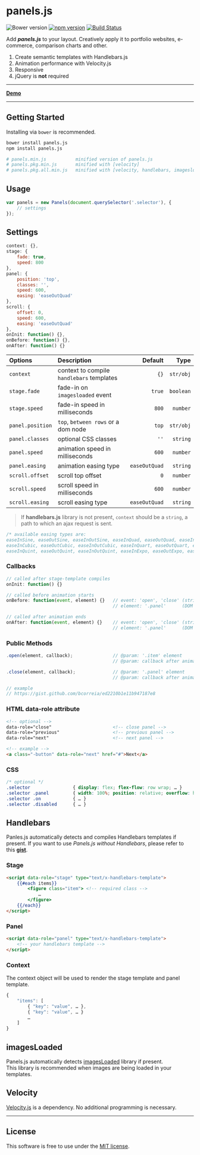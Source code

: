 # panels.js
![Bower version](https://img.shields.io/bower/v/panels.js.svg?style=flat)
[![npm version](https://img.shields.io/npm/v/panels.js.svg?style=flat)](https://www.npmjs.com/package/panels.js)
[![Build Status](https://travis-ci.org/bcorreia/panels.js.svg?branch=master)](https://travis-ci.org/bcorreia/panels.js)

Add ***panels.js*** to your layout. Creatively apply it to portfolio websites, e-commerce, comparison charts and other.

1. Create semantic templates with Handlebars.js
1. Animation performance with Velocity.js
1. Responsive
1. jQuery is **not** required

---
[**Demo**](http://bcorreia.com/panels.js)

---
## Getting Started
Installing via `bower` is recommended.
```bash
bower install panels.js
npm install panels.js

# panels.min.js           minified version of panels.js
# panels.pkg.min.js       minified with [velocity]
# panels.pkg.all.min.js   minified with [velocity, handlebars, imagesloaded]
```

## Usage
```javascript
var panels = new Panels(document.querySelector('.selector'), {
    // settings
});
```

## Settings
```javascript
context: {},
stage: {
    fade: true,
    speed: 800
},
panel: {
    position: 'top',
    classes: '',
    speed: 600,
    easing: 'easeOutQuad'
},
scroll: {
    offset: 0,
    speed: 600,
    easing: 'easeOutQuad'
},
onInit: function() {},
onBefore: function() {},
onAfter: function() {}
```

| Options | Description | Default | Type
:--- | :--- | ---: | ---:
| `context` | context to compile `handlebars` templates| `{}` | `str/obj`
| `stage.fade` | fade-in on `imagesloaded` event | `true` | `boolean`
| `stage.speed` | fade-in speed in milliseconds | `800` | `number`
| `panel.position` | `top`, `between rows` or a dom node | `top` | `str/obj`
| `panel.classes` | optional CSS classes | `''` | `string`
| `panel.speed` | animation speed in milliseconds | `600` | `number`
| `panel.easing` | animation easing type | `easeOutQuad` | `string`
| `scroll.offset` | scroll top offset | `0` |  `number`
| `scroll.speed` | scroll speed in milliseconds | `600` | `number`
| `scroll.easing` | scroll easing type | `easeOutQuad` | `string`

> If **handlebars.js** library is not present, `context` should be a `string`, a path to which an ajax request is sent.

```javascript
/* available easing types are:
easeInSine, easeOutSine, easeInOutSine, easeInQuad, easeOutQuad, easeInOutQuad,
easeInCubic, easeOutCubic, easeInOutCubic, easeInQuart, easeOutQuart, easeInOutQuart,
easeInQuint, easeOutQuint, easeInOutQuint, easeInExpo, easeOutExpo, easeInOutExpo */
```

### Callbacks
```javascript
// called after stage-template compiles
onInit: function() {}

// called before animation starts
onBefore: function(event, element) {}   // event: 'open', 'close' (string)
                                        // element: '.panel'      (DOM node)

// called after animation ends
onAfter: function(event, element) {}    // event: 'open', 'close' (string)
                                        // element: '.panel'      (DOM node)
```

### Public Methods
```javascript
.open(element, callback);               // @param: '.item' element
                                        // @param: callback after animation ends

.close(element, callback);              // @param: '.panel' element
                                        // @param: callback after animation ends

// example
// https://gist.github.com/bcorreia/ed2210b1e11b947187e8
```

### HTML data-role attribute
```html
<!-- optional -->
data-role="close"                       <!-- close panel -->
data-role="previous"                    <!-- previous panel -->
data-role="next"                        <!-- next panel -->

<!-- example -->
<a class="-button" data-role="next" href="#">Next</a>
```

### CSS
```css
/* optional */
.selector                { display: flex; flex-flow: row wrap; … }
.selector .panel         { width: 100%; position: relative; overflow: hidden; }
.selector .on            { … }
.selector .disabled      { … }
```

## Handlebars
Panles.js automatically detects and compiles Handlebars templates if present. If you want to use *Panels.js without Handlebars*, please refer to this [**gist**](https://gist.github.com/bcorreia/69c8418931e8fdf84042).

### Stage
```html
<script data-role="stage" type="text/x-handlebars-template">
    {{#each items}}
        <figure class="item"> <!-- required class -->
            …
        </figure>
    {{/each}}
</script>
```

### Panel
```html
<script data-role="panel" type="text/x-handlebars-template">
    <!-- your handlebars template -->
</script>
```

### Context
The context object will be used to render the stage template and panel template.
```javascript
{
    "items": [
        { "key": "value", … },
        { "key": "value", … }
        …
    ]
}
```

## imagesLoaded
Panels.js automatically detects [imagesLoaded](https://github.com/desandro/imagesloaded) library if present.<br /> This library is recommended when images are being loaded in your templates.

## Velocity
[Velocity.js](https://github.com/julianshapiro/velocity) is a dependency. No additional programming is necessary.

---
## License
This software is free to use under the [MIT license](https://github.com/bcorreia/panels.js/blob/master/license.md).
